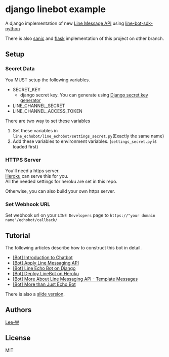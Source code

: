 # django linebot example

A django implementation of new [Line Message API](https://devdocs.line.me/en/#messaging-api) using [line-bot-sdk-python](https://github.com/line/line-bot-sdk-python)

There is also [sanic](https://github.com/Lee-W/line_echobot/tree/sanic) and [flask](https://github.com/Lee-W/line_echobot/tree/flask) implementation of this project on other branch.

## Setup

### Secret Data
You MUST setup the following variables.

- SECRET\_KEY
	- django secret key. You can generate using [Django secret key generator](https://gist.github.com/mattseymour/9205591)	
- LINE\_CHANNEL\_SECRET
- LINE\_CHANNEL\_ACCESS\_TOKEN

There are two way to set these variables  
1. Set these variables in `line_echobot/line_echobot/settings_secret.py`(Exactly the same name)  
2. Add these variables to environment variables. (`settings_secret.py` is loaded first)

### HTTPS Server
You'll need a https server.  
[Heroku](https://www.heroku.com) can serve this for you.  
All the needed settings for heroku are set in this repo.

Otherwise, you can also build your own https server.

### Set Webhook URL
Set webhook url on your `LINE Developers` page to `https://"your domain name"/echobot/callback/`

## Tutorial
The following articles describe how to construct this bot in detail.

- [[Bot] Introduction to Chatbot](http://lee-w-blog.logdown.com/posts/1126591-introduction-to-chatbot)
- [[Bot] Apply Line Messaging API](http://lee-w-blog.logdown.com/posts/1129876-apply-line-messaging-api)
- [[Bot] Line Echo Bot on Django](http://lee-w-blog.logdown.com/posts/1134898-line-echo-bot-on-django)
- [[Bot] Deploy LineBot on Heroku](http://lee-w-blog.logdown.com/posts/1148021-deploy-linebot-on-heroku)
- [[Bot] More About Line Messaging API - Template Messages](http://lee-w-blog.logdown.com/posts/1148026-more-about-line-messaging-api-template-messages)
- [[Bot] More than Just Echo Bot](http://lee-w-blog.logdown.com/posts/1151669-more-than-just-echo-bot)


There is also a [slide version](https://hackmd.io/p/HkW8LjRfl).

## Authors
[Lee-W](https://github.com/Lee-W)

## License
MIT
